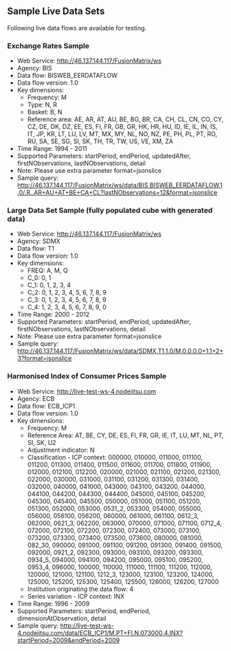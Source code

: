 ## Sample Live Data Sets

Following live data flows are available for testing.

### Exchange Rates Sample
- Web Service: http://46.137.144.117/FusionMatrix/ws
- Agency: BIS
- Data flow: BISWEB_EERDATAFLOW
- Data flow version: 1.0
- Key dimensions:
	- Frequency: M
	- Type: N, R
	- Basket: B, N
	- Reference area: AE, AR, AT, AU, BE, BG, BR, CA, CH, CL, CN, CO, CY, CZ, DE, DK, DZ, EE, ES, FI, FR, GB, GR, HK, HR, HU, ID, IE, IL, IN, IS, IT, JP, KR, LT, LU, LV, MT, MX, MY, NL, NO, NZ, PE, PH, PL, PT, RO, RU, SA, SE, SG, SI, SK, TH, TR, TW, US, VE, XM, ZA
- Time Range: 1994 - 2011
- Supported Parameters: startPeriod, endPeriod, updatedAfter, firstNObservations, lastNObservations, detail
- Note: Please use extra parameter format=jsonslice
- Sample query: http://46.137.144.117/FusionMatrix/ws/data/BIS,BISWEB_EERDATAFLOW,1.0/.R..AR+AU+AT+BE+CA+CL?lastNObservations=12&format=jsonslice

### Large Data Set Sample (fully populated cube with generated data)

- Web Service: http://46.137.144.117/FusionMatrix/ws
- Agency: SDMX
- Data flow: T1
- Data flow version: 1.0
- Key dimensions:
	- FREQ: A, M, Q
	- C_0: 0, 1
	- C_1: 0, 1, 2, 3, 4
	- C_2: 0, 1, 2, 3, 4, 5, 6, 7, 8, 9
	- C_3: 0, 1, 2, 3, 4, 5, 6, 7, 8, 9
	- C_4: 1, 2, 3, 4, 5, 6, 7, 8, 9, 0
- Time Range: 2000 - 2012
- Supported Parameters: startPeriod, endPeriod, updatedAfter, firstNObservations, lastNObservations, detail
- Note: Please use extra parameter format=jsonslice
- Sample query: http://46.137.144.117/FusionMatrix/ws/data/SDMX,T1,1.0/M.0.0.0.0+1.1+2+3?format=jsonslice

### Harmonised Index of Consumer Prices Sample

- Web Service: http://live-test-ws-4.nodejitsu.com
- Agency: ECB
- Data flow: ECB_ICP1
- Data flow version: 1.0
- Key dimensions: 
	- Frequency: M
	- Reference Area: AT, BE, CY, DE, ES, FI, FR, GR, IE, IT, LU, MT, NL, PT, SI, SK, U2
	- Adjustment indicator: N
	- Classification - ICP context: 000000, 010000, 011000, 011100, 011200, 011300, 011400, 011500, 011600, 011700, 011800, 011900, 012000, 012100, 012200, 020000, 021000, 021100, 021200, 021300, 022000, 030000, 031000, 031100, 031200, 031300, 031400, 032000, 040000, 041000, 043000, 043100, 043200, 044000, 044100, 044200, 044300, 044400, 045000, 045100, 045200, 045300, 045400, 045500, 050000, 051000, 051100, 051200, 051300, 052000, 053000, 0531_2, 053300, 054000, 055000, 056000, 056100, 056200, 060000, 061000, 061100, 0612_3, 062000, 0621_3, 062200, 063000, 070000, 071000, 071100, 0712_4, 072000, 072100, 072200, 072300, 072400, 073000, 073100, 073200, 073300, 073400, 073500, 073600, 080000, 081000, 082_30, 090000, 091000, 091100, 091200, 091300, 091400, 091500, 092000, 0921_2, 092300, 093000, 093100, 093200, 093300, 0934_5, 094000, 094100, 094200, 095000, 095100, 095200, 0953_4, 096000, 100000, 110000, 111000, 111100, 111200, 112000, 120000, 121000, 121100, 1212_3, 123000, 123100, 123200, 124000, 125000, 125200, 125300, 125400, 125500, 126000, 126200, 127000
	- Institution originating the data flow: 4
	- Series variation - ICP context: INX
- Time Range: 1996 - 2009
- Supported Parameters: startPeriod, endPeriod, dimensionAtObservation, detail
- Sample query: http://live-test-ws-4.nodejitsu.com/data/ECB_ICP1/M.PT+FI.N.073000.4.INX?startPeriod=2009&endPeriod=2009


